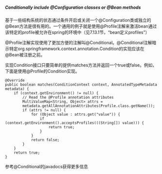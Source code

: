##### Conditionally include @Configuration classes or @Bean methods

基于一些结构系统的状态通过条件开启或关闭一个@Configuration类或独立的@Bean方法是很有用的。一个通用的例子就是使用@Profile注解来激活bean通过该特定的profile被允许在spring的环境中（见7.13.1节，“bean定义profiles”）

@Profile注解实现使用了更加方便的注解叫@Conditional。@Conditional注解暗示特定org.springframework.context.annotation.Condition的实现应该在@Bean被注册之前。

实现Condition接口只要简单的提供matches方法并返回一个true或false。例如，下面是使用@Profile的Condition实现。

```
@Override
public boolean matches(ConditionContext context, AnnotatedTypeMetadata metadata) {
    if (context.getEnvironment() != null) {
        // Read the @Profile annotation attributes
        MultiValueMap<String, Object> attrs =
        metadata.getAllAnnotationAttributes(Profile.class.getName());
        if (attrs != null) {
            for (Object value : attrs.get("value")) {
                if (context.getEnvironment().acceptsProfiles(((String[]) value))) {
                    return true;
                }
            }
            return false;
        }
    }
    return true;
}
```

参考@Conditional的javadocs获得更多信息